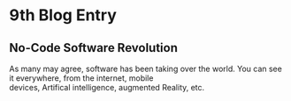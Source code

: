 # 9th Blog Entry

## No-Code Software Revolution

As many may agree, software has been taking over the world. You can see it everywhere, from the internet, mobile <br/>
devices, Artifical intelligence, augmented Reality, etc. 
